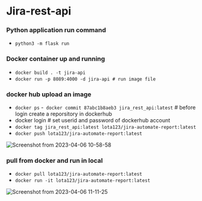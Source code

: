 # Jira-rest-api

### Python application run command
- ```python3 -m flask run```

### Docker container up and running 
- ```docker build . -t jira-api```
- ```docker run -p 8089:4000 -d jira-api # run image file```

### docker hub upload an image
- ```docker ps```
-``` docker commit 87abc1b8aeb3 jira_rest_api:latest``` # before login create a reporsitory in dockerhub
- docker login # set userid and password of dockerhub account
- ```docker tag jira_rest_api:latest lota123/jira-automate-report:latest```
- ```docker push lota123/jira-automate-report:latest```

![Screenshot from 2023-04-06 10-58-58](https://user-images.githubusercontent.com/23186076/230275936-4388c5e6-f4d1-4d67-988a-9b77f0b5f52d.png)

### pull from docker and run in local
- ```docker pull lota123/jira-automate-report:latest```
- ```docker run -it lota123/jira-automate-report:latest```

![Screenshot from 2023-04-06 11-11-25](https://user-images.githubusercontent.com/23186076/230277545-5d8028ca-abbe-420f-b5f7-aecde7dbe361.png)
